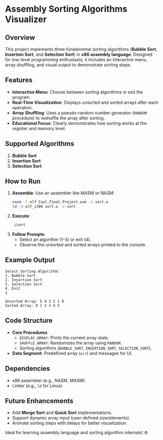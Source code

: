 # Assembly Sorting Algorithms Visualizer  

## Overview  
This project implements three fundamental sorting algorithms (**Bubble Sort**, **Insertion Sort**, and **Selection Sort**) in **x86 assembly language**. Designed for low-level programming enthusiasts, it includes an interactive menu, array shuffling, and visual output to demonstrate sorting steps.  

## Features  
- **Interactive Menu**: Choose between sorting algorithms or exit the program.  
- **Real-Time Visualization**: Displays unsorted and sorted arrays after each operation.  
- **Array Shuffling**: Uses a pseudo-random number generator (`RANDOM` procedure) to reshuffle the array after sorting.  
- **Educational Focus**: Clearly demonstrates how sorting works at the register and memory level.  

## Supported Algorithms  
1. **Bubble Sort**  
2. **Insertion Sort**  
3. **Selection Sort**  

## How to Run  
1. **Assemble**: Use an assembler like MASM or NASM:  
   ```bash
   nasm -f elf Coal_Final_Project.asm -o sort.o
   ld -m elf_i386 sort.o -o sort
   ```
2. **Execute**:  
   ```bash
   ./sort
   ```
3. **Follow Prompts**:  
   - Select an algorithm (1–3) or exit (4).  
   - Observe the unsorted and sorted arrays printed to the console.  

## Example Output  
```plaintext
Select Sorting Algorithm:  
1. Bubble Sort  
2. Insertion Sort  
3. Selection Sort  
4. Exit  
1  

Unsorted Array: 5 4 3 2 1 0  
Sorted Array: 0 1 2 3 4 5  
```

## Code Structure  
- **Core Procedures**:  
  - `DISPLAY_ARRAY`: Prints the current array state.  
  - `SHUFFLE_ARRAY`: Randomizes the array using `RANDOM`.  
  - Sorting algorithms (`BUBBLE_SORT`, `INSERTION_SORT`, `SELECTION_SORT`).  
- **Data Segment**: Predefined array (`arr`) and messages for UI.  

## Dependencies  
- x86 assembler (e.g., NASM, MASM).  
- Linker (e.g., `ld` for Linux).  

## Future Enhancements  
- Add **Merge Sort** and **Quick Sort** implementations.  
- Support dynamic array input (user-defined size/elements).  
- Animate sorting steps with delays for better visualization.  

Ideal for learning assembly language and sorting algorithm internals! ⚙️
